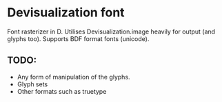 Devisualization font
=====
Font rasterizer in D.
Utilises Devisualization.image heavily for output (and glyphs too).
Supports BDF format fonts (unicode).

TODO:
-----
- Any form of manipulation of the glyphs.
- Glyph sets
- Other formats such as truetype